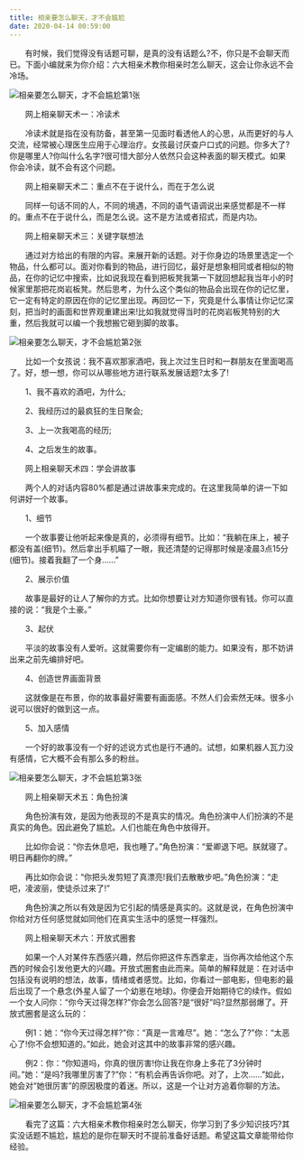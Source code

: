 ```yaml
---
title: 相亲要怎么聊天，才不会尴尬
date: 2020-04-14 00:59:00
---
```




       有时候，我们觉得没有话题可聊，是真的没有话题么?不，你只是不会聊天而已。下面小编就来为你介绍：六大相亲术教你相亲时怎么聊天，这会让你永远不会冷场。

![相亲要怎么聊天，才不会尴尬第1张](/img/1b0187bf9d8b7cf1f8deeffa4f5e8fa9.jpg)

　　网上相亲聊天术一：冷读术

　　冷读术就是指在没有防备，甚至第一见面时看透他人的心思，从而更好的与人交流，经常被心理医生应用于心理治疗。女孩最讨厌查户口式的问题。你多大了?你是哪里人?你叫什么名字?很可惜大部分人依然只会这种表面的聊天模式。如果你会冷读，就不会有这个问题。

　　网上相亲聊天术二：重点不在于说什么，而在于怎么说

　　同样一句话不同的人，不同的境遇，不同的语气语调说出来感觉都是不一样的。重点不在于说什么，而是怎么说。这不是方法或者招式，而是内功。

　　网上相亲聊天术三：关键字联想法

　　通过对方给出的有限的内容。来展开新的话题。对于你身边的场景里选定一个物品，什么都可以。面对你看到的物品，进行回忆，最好是想象相同或者相似的物品，在你的记忆中搜索，比如说我现在看到把板凳我第一下就回想起我当年小的时候家里那把花岗岩板凳。然后思考，为什么这个类似的物品会出现在你的记忆里，它一定有特定的原因在你的记忆里出现。再回忆一下，究竟是什么事情让你记忆深刻，把当时的画面和世界观重建出来!比如我就觉得当时的花岗岩板凳特别的大重，然后我就可以编一个我想搬它砸到脚的故事。

![相亲要怎么聊天，才不会尴尬第2张](/img/62f4bf9e5d5072abc0614884a783ad3a.jpg)

　　比如一个女孩说：我不喜欢那家酒吧，我上次过生日时和一群朋友在里面喝高了。好，想一想，你可以从哪些地方进行联系发展话题?太多了!

　　1、我不喜欢的酒吧，为什么;

　　2、我经历过的最疯狂的生日聚会;

　　3、上一次我喝高的经历;

　　4、之后发生的故事。

　　网上相亲聊天术四：学会讲故事

　　两个人的对话内容80%都是通过讲故事来完成的。在这里我简单的讲一下如何讲好一个故事。

　　1、细节

　　一个故事要让他听起来像是真的，必须得有细节。比如：“我躺在床上，被子都没有盖(细节)。然后拿出手机瞄了一眼，我还清楚的记得那时候是凌晨3点15分(细节)。接着我翻了一个身……”

　　2、展示价值

　　故事是最好的让人了解你的方式。比如你想要让对方知道你很有钱。你可以直接的说：“我是个土豪。”

　　3、起伏

　　平淡的故事没有人爱听。这就需要你有一定编剧的能力。如果没有，那不妨讲出来之前先编排好吧。

　　4、创造世界画面背景

　　这就像是在布景，你的故事最好需要有画面感。不然人们会索然无味。很多小说可以很好的做到这一点。

　　5、加入感情

　　一个好的故事没有一个好的述说方式也是行不通的。试想，如果机器人瓦力没有感情，它大概不会有那么多的粉丝。

![相亲要怎么聊天，才不会尴尬第3张](/img/1d1659be15b7f92a3cacf1f117703dd3.jpg)

　　网上相亲聊天术五：角色扮演

　　角色扮演有效，是因为他表现的不是真实的情况。角色扮演中人们扮演的不是真实的角色。因此避免了尴尬。人们也能在角色中放得开。

　　比如你会说：“你去休息吧，我也睡了。”角色扮演：“爱卿退下吧。朕就寝了。明日再翻你的牌。”

　　再比如你会说：“你把头发剪短了真漂亮!我们去散散步吧。”角色扮演：“走吧，凌波丽，使徒杀过来了!”

　　角色扮演之所以有效是因为它引起的情感是真实的。这就是说，在角色扮演中你给对方任何感觉就如同他们在真实生活中的感觉一样强烈。

　　网上相亲聊天术六：开放式圈套

　　如果一个人对某件东西感兴趣，然后你把这件东西拿走，当你再次给他这个东西的时候会引发他更大的兴趣。开放式圈套由此而来。简单的解释就是：在对话中包括没有说明的想法，故事，情绪或者感觉。比如，你看过一部电影，但电影的最后出现了一个悬念(外星人留了一个幼崽在地球)。你便会开始期待它的续作。假如一个女人问你：“你今天过得怎样?”你会怎么回答?是“很好”吗?显然那弱爆了。开放式圈套是这么玩的：

　　例1：她：“你今天过得怎样?”你：“真是一言难尽”。她：“怎么了?”你：“太恶心了!你不会想知道的。”如此，她会对这其中的故事非常的感兴趣。

　　例2：你：“你知道吗，你真的很厉害!你让我在你身上多花了3分钟时间。”她：“是吗?我哪里厉害了?”你：“有机会再告诉你吧。对了，上次……”如此，她会对“她很厉害”的原因极度的着迷。所以，这是一个让对方追着你聊的方法。

![相亲要怎么聊天，才不会尴尬第4张](/img/dbafb867075a0be0e41c5a63b96ac381.jpg)

　　看完了这篇：六大相亲术教你相亲时怎么聊天，你学习到了多少知识技巧?其实没话题不尴尬，尴尬的是你在聊天时不提前准备好话题。希望这篇文章能带给你经验。